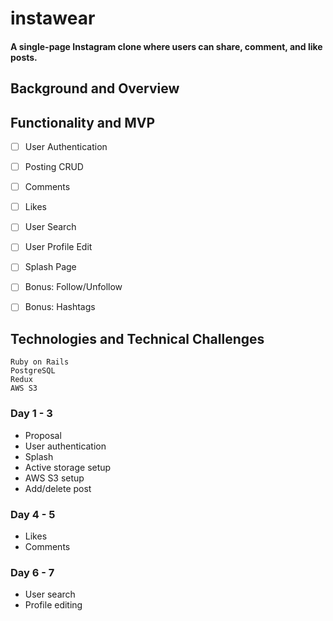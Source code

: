 # instawear
#### A single-page Instagram clone where users can share, comment, and like posts.


## Background and Overview
## Functionality and MVP
- [ ] User Authentication
- [ ] Posting CRUD
- [ ] Comments
- [ ] Likes
- [ ] User Search
- [ ] User Profile Edit
- [ ] Splash Page
- [ ] Bonus: Follow/Unfollow
- [ ] Bonus: Hashtags


## Technologies and Technical Challenges
	Ruby on Rails
	PostgreSQL
    Redux
    AWS S3

### Day 1 - 3
* Proposal
* User authentication
* Splash
* Active storage setup
* AWS S3 setup
* Add/delete post


### Day 4 - 5
* Likes 
* Comments

### Day 6 - 7
* User search
* Profile editing





